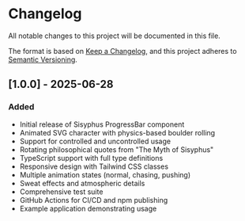 # Changelog

All notable changes to this project will be documented in this file.

The format is based on [Keep a Changelog](https://keepachangelog.com/en/1.0.0/),
and this project adheres to [Semantic Versioning](https://semver.org/spec/v2.0.0.html).

## [1.0.0] - 2025-06-28

### Added
- Initial release of Sisyphus ProgressBar component
- Animated SVG character with physics-based boulder rolling
- Support for controlled and uncontrolled usage
- Rotating philosophical quotes from "The Myth of Sisyphus"
- TypeScript support with full type definitions
- Responsive design with Tailwind CSS classes
- Multiple animation states (normal, chasing, pushing)
- Sweat effects and atmospheric details
- Comprehensive test suite
- GitHub Actions for CI/CD and npm publishing
- Example application demonstrating usage
